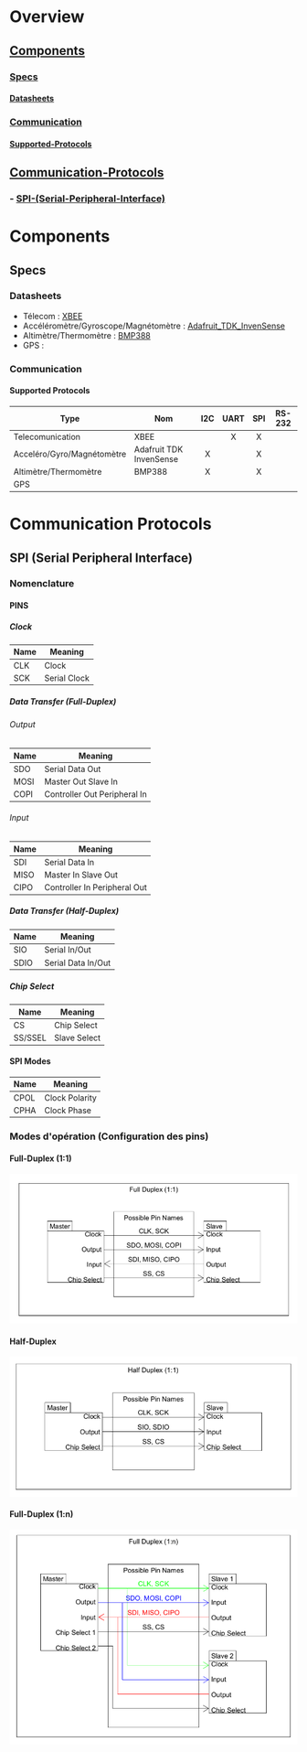 # Overview
## [Components](#components)
###   [Specs](#specs)
####     [Datasheets](#datasheets)
###   [Communication](#communication)
####     [Supported-Protocols](#supported-protocols)

## [Communication-Protocols](#communication-protocols)
### - [SPI-(Serial-Peripheral-Interface)](#spi-serial-peripheral-interface)

# Components
## Specs
### Datasheets
- Télecom : [XBEE](https://www.digi.com/resources/documentation/digidocs/pdfs/90002173.pdf "XBEE Datasheet")
- Accéléromètre/Gyroscope/Magnétomètre : [Adafruit_TDK_InvenSense](https://learn.adafruit.com/adafruit-tdk-invensense-icm-20948-9-dof-imu/overview "Adafruit TDK InvenSense Datasheet")
- Altimètre/Thermomètre : [BMP388](https://www.bosch-sensortec.com/media/boschsensortec/downloads/datasheets/bst-bmp388-ds001.pdf "BMP388 Datasheet")
- GPS : 
### Communication
#### Supported Protocols
| Type                       | Nom                     | I2C   | UART   | SPI   | RS-232   |
| -------------------------- | ----------------------- | :---: | :----: | :---: | :------: |
| Telecomunication           | XBEE                    |       | X      | X     |          |
| Acceléro/Gyro/Magnétomètre | Adafruit TDK InvenSense | X     |        | X     |          |
| Altimètre/Thermomètre      | BMP388                  | X     |        | X     |          |
| GPS                        |                         |       |        |       |          |

# Communication Protocols
## SPI (Serial Peripheral Interface)
### Nomenclature
#### PINS
##### Clock
| Name  | Meaning       |
| ----- | ------------- |
| CLK   | Clock         |
| SCK   | Serial Clock  |

##### Data Transfer (Full-Duplex)
###### Output
| Name  | Meaning                      |
| ----- | ---------------------------- |
| SDO   | Serial Data Out              |
| MOSI  | Master Out Slave In          |
| COPI  | Controller Out Peripheral In |

###### Input
| Name  | Meaning                      |
| ----- | ---------------------------- |
| SDI   | Serial Data In               |
| MISO  | Master In Slave Out          |
| CIPO  | Controller In Peripheral Out |

##### Data Transfer (Half-Duplex)
| Name  | Meaning            |
| ----- | ------------------ |
| SIO   | Serial In/Out      |
| SDIO  | Serial Data In/Out |

##### Chip Select
| Name    | Meaning       |
| -----   | ------------- |
| CS      | Chip Select   |
| SS/SSEL | Slave Select  |

#### SPI Modes
| Name  | Meaning        |
| ----- | -------------- |
| CPOL  | Clock Polarity |
| CPHA  | Clock Phase    |

### Modes d'opération (Configuration des pins)
#### Full-Duplex (1:1)
![alt text](Images/SPI_FullDuplex.PNG "Full-Duplex PIN Configuration")
#### Half-Duplex
![alt text](Images/SPI_HalfDuplex.PNG "Half-Duplex PIN Configuration")
#### Full-Duplex (1:n)
![alt text](Images/SPI_FullDuplex_Mult.PNG "Full-Duplex PIN Configuration, for multiple slaves")
